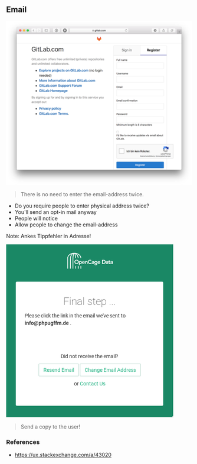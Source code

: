 ## Email



![double email](../resources/gitlab.png)




> There is no need to enter the email-address twice.




* Do you require people to enter physical address twice?
* <!-- .element: class="fragment" --> You'll send an opt-in mail anyway
* <!-- .element: class="fragment" --> People will notice
* <!-- .element: class="fragment" --> Allow people to change the email-address

Note: Ankes Tippfehler in Adresse!



![Decent email-handling](../resources/OpenCage_email_handling.png)



> Send a copy to the user!



### References

* https://ux.stackexchange.com/a/43020
